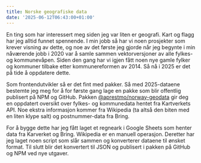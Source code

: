 ```yaml
---
title: Norske geografiske data
date: '2025-06-12T06:43:00+01:00'
---
```


En ting som har interessert meg siden jeg var liten er geografi. Kart og flagg har jeg alltid funnet spennende. I min jobb så har vi noen prosjekter som krever visning av dette, og noe av det første jeg gjorde når jeg begynte i min nåværende jobb i 2020 var å samle sammen vektorversjoner av alle fylkes- og kommunevåpen. Siden den gang har vi igjen fått noen nye gamle fylker og kommuner tilbake etter kommunereformen av 2014. Så nå i 2025 er det på tide å oppdatere dette.

Som frontendutvikler så er det fint med pakker. Så med 2025-dataene bestemte jeg meg for å for første gang lage en pakke som blir offentlig publisert på NPM og GitHub. Pakken [@aprestmo/norway-geodata](https://www.npmjs.com/package/@aprestmo/norway-geodata) gir deg en oppdatert oversikt over fylkes- og kommunedata hentet fra Kartverkets API. Noe ekstra informasjon kommer fra Wikipedia (ta altså den biten med en liten klype salt) og postnummer-data fra Bring.

For å bygge dette har jeg fått laget et regneark i Google Sheets som henter data fra Karverket og Bring. Wikipedia er en manuell operasjon. Deretter har jeg laget noen script som slår sammen og konverterer dataene til ønsket format. Til slutt blir det konvertert til JSON og publisert i pakken på GitHub og NPM ved nye utgaver.
